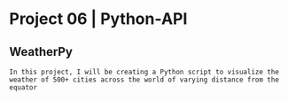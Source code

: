 
# Project 06 | Python-API

## WeatherPy

    In this project, I will be creating a Python script to visualize the weather of 500+ cities across the world of varying distance from the equator